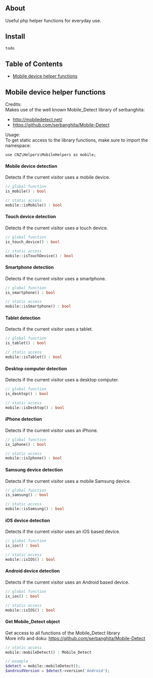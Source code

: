 ## About

Useful php helper functions for everyday use.


## Install

```php
todo
```

## Table of Contents
- [Mobile device helper functions](#mobile-device-helper-functions)
## Mobile device helper functions

Credits:  
Makes use of the well known Mobile_Detect library of serbanghita:
- http://mobiledetect.net/
- https://github.com/serbanghita/Mobile-Detect

Usage:  
To get static access to the library functions, make sure to import the namespace:
```
use CNZ\Helpers\MobileHelpers as mobile;
```


#### Mobile device detection
Detects if the current visitor uses a mobile device.
```php
// global function
is_mobile() : bool

// static access
mobile::isMobile() : bool
```



#### Touch device detection
Detects if the current visitor uses a touch device.
```php
// global function
is_touch_device() : bool

// static access
mobile::isTouchDevice() : bool
```



#### Smartphone detection
Detects if the current visitor uses a smartphone.
```php
// global function
is_smartphone() : bool

// static access
mobile::isSmartphone() : bool
```



#### Tablet detection
Detects if the current visitor uses a tablet.
```php
// global function
is_tablet() : bool

// static access
mobile::isTablet() : bool
```



#### Desktop computer detection
Detects if the current visitor uses a desktop computer.
```php
// global function
is_desktop() : bool

// static access
mobile::isDesktop() : bool
```



#### iPhone detection
Detects if the current visitor uses an iPhone.
```php
// global function
is_iphone() : bool

// static access
mobile::isIphone() : bool
```



#### Samsung device detection
Detects if the current visitor uses a mobile Samsung device.
```php
// global function
is_samsung() : bool

// static access
mobile::isSamsung() : bool
```



#### iOS device detection
Detects if the current visitor uses an iOS based device.
```php
// global function
is_ios() : bool

// static access
mobile::isIOS() : bool
```



#### Android device detection
Detects if the current visitor uses an Android based device.
```php
// global function
is_ios() : bool

// static access
mobile::isIOS() : bool
```



#### Get Mobile_Detect object
Get access to all functions of the Mobile_Detect library  
More info and doku: https://github.com/serbanghita/Mobile-Detect
```php
// static access
mobile::mobileDetect() : Mobile_Detect

// example
$detect = mobile::mobileDetect();
$androidVersion = $detect->version('Android');
```